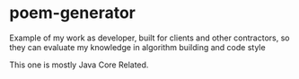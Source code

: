# poem-generator

Example of my work as developer, built for clients and other contractors, so they can evaluate my knowledge in algorithm building and code style

This one is mostly Java Core Related.
